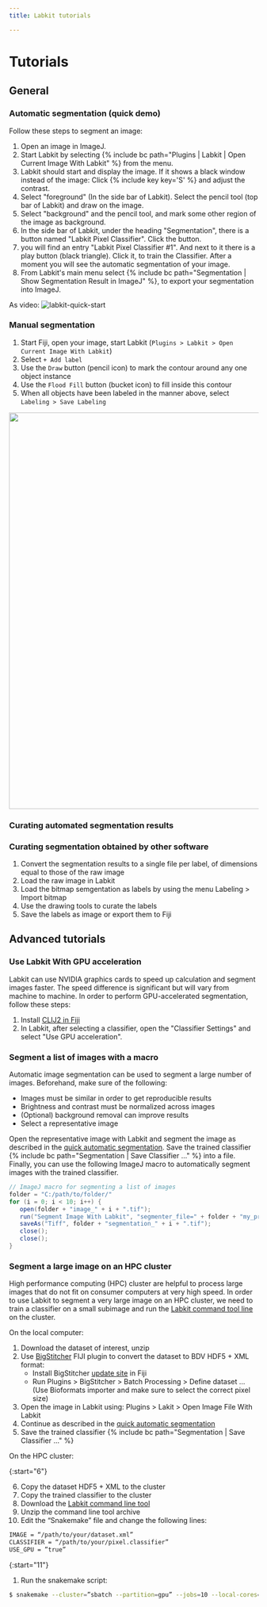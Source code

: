 ```yaml
---
title: Labkit tutorials

---
```


# Tutorials

## General

### Automatic segmentation (quick demo)

Follow these steps to segment an image:

1.  Open an image in ImageJ.
2.  Start Labkit by selecting {% include bc path="Plugins | Labkit | Open Current Image With Labkit" %} from the menu.
3.  Labkit should start and display the image. If it shows a black window instead of the image: Click {% include key key='S' %} and adjust the contrast.
4.  Select "foreground" (In the side bar of Labkit). Select the pencil tool (top bar of Labkit) and draw on the image.
5.  Select "background" and the pencil tool, and mark some other region of the image as background.
6.  In the side bar of Labkit, under the heading "Segmentation", there is a button named "Labkit Pixel Classifier". Click the button.  
7.  you will find an entry "Labkit Pixel Classifier \#1". And next to it there is a play button (black triangle). Click it, to train the Classifier. After a moment you will see the automatic segmentation of your image.
8.  From Labkit's main menu select {% include bc path="Segmentation | Show Segmentation Result in ImageJ" %}, to export your segmentation into ImageJ.

As video:
![labkit-quick-start](https://user-images.githubusercontent.com/24407711/133519201-67d6e29f-f024-4803-8eee-75831a996952.gif)

### Manual segmentation

1.  Start Fiji, open your image, start Labkit (`Plugins > Labkit > Open Current Image With Labkit`)
2.  Select `+ Add label`
3.  Use the `Draw` button (pencil icon) to mark the contour around any one object instance
4.  Use the `Flood Fill` button (bucket icon) to fill inside this contour
5.  When all objects have been labeled in the manner above, select `Labeling > Save Labeling`

<img src="https://user-images.githubusercontent.com/34229641/106534470-6b4df100-64f4-11eb-8c76-600a33de669a.gif"  width="800" />



### Curating automated segmentation results

### Curating segmentation obtained by other software

1. Convert the segmentation results to a single file per label, of dimensions equal to those of the raw image
2. Load the raw image in Labkit
3. Load the bitmap semgentation as labels by using the menu Labeling > Import bitmap
4. Use the drawing tools to curate the labels
5. Save the labels as image or export them to Fiji

## Advanced tutorials

### Use Labkit With GPU acceleration

Labkit can use NVIDIA graphics cards to speed up calculation and segment images faster. The speed difference is significant but will vary from machine to machine. In order to perform GPU-accelerated segmentation, follow these steps:

1. Install [CLIJ2 in Fiji](https://clij.github.io/clij2-docs/installationInFiji)
2. In Labkit, after selecting a classifier, open the "Classifier Settings" and select "Use GPU acceleration".

### Segment a list of images with a macro

Automatic image segmentation can be used to segment a large number of images. Beforehand, make sure of the following:

- Images must be similar in order to get reproducible results
- Brightness and contrast must be normalized across images
- (Optional) background removal can improve results
- Select a representative image

Open the representative image with Labkit and segment the image as described in the [quick automatic segmentation](). Save the trained classifier {% include bc path="Segmentation | Save Classifier ..." %} into a file. Finally, you can use the following ImageJ macro to automatically segment images with the trained classifier.

```java
// ImageJ macro for segmenting a list of images
folder = "C:/path/to/folder/"
for (i = 0; i < 10; i++) {
   open(folder + "image_" + i + ".tif");
   run("Segment Image With Labkit", "segmenter_file=" + folder + "my_pretrained_classifier.classifier use_gpu=false");
   saveAs("Tiff", folder + "segmentation_" + i + ".tif");
   close();
   close();
}
```

### Segment a large image on an HPC cluster

High performance computing (HPC) cluster are helpful to process large images that do not fit on consumer computers at very high speed. In order to use Labkit to segment a very large image on an HPC cluster, we need to train a classifier on a small subimage and run the [Labkit command tool line](https://github.com/maarzt/labkit-command-line) on the cluster.

On the local computer:

1.  Download the dataset of interest, unzip
2.  Use [BigStitcher](/bigstitcher/index) FIJI plugin to convert the dataset to BDV HDF5 + XML format:
    - Install BigStitcher [update site](/update-sites/following) in Fiji
    - Run Plugins > BigStitcher > Batch Processing > Define dataset …
      (Use Bioformats importer and make sure to select the correct pixel size)
3.  Open the image in Labkit using:
    Plugins > Lakit > Open Image File With Labkit
4.  Continue as described in the [quick automatic segmentation]()
5.  Save the trained classifier {% include bc path="Segmentation | Save Classifier ..." %}

On the HPC cluster: 

{:start="6"}

6.  Copy the dataset HDF5 + XML to the cluster
7.  Copy the trained classifier to the cluster
8.  Download the [Labkit command line tool](https://github.com/maarzt/labkit-command-line/releases/download/v0.1.1/labkit-snakemake-exmaple-0.1.1.zip)
9.  Unzip the command line tool archive
10.  Edit the “Snakemake” file and change the following lines:

```sh
IMAGE = “/path/to/your/dataset.xml”
CLASSIFIER = “/path/to/your/pixel.classifier”
USE_GPU = ”true”
```

{:start="11"}

1. Run the snakemake script:

```sh
$ snakemake --cluster=”sbatch --partition=gpu” --jobs=10 --local-cores=1 --restart-times=10
```


